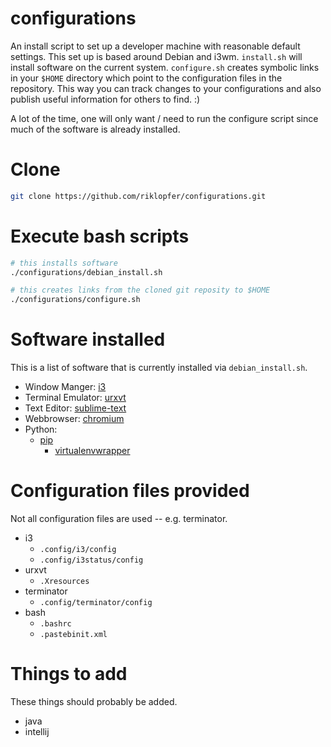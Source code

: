 # configurations
An install script to set up a developer machine with reasonable default settings. This set up is based around Debian and i3wm. `install.sh` will install software on the current system. `configure.sh` creates symbolic links in your `$HOME` directory which point to the configuration files in the repository. This way you can track changes to your configurations and also publish useful information for others to find. :)

A lot of the time, one will only want / need to run the configure script since much of the software is already installed. 

# Clone

```bash
git clone https://github.com/riklopfer/configurations.git
```

# Execute bash scripts

```bash
# this installs software
./configurations/debian_install.sh

# this creates links from the cloned git reposity to $HOME 
./configurations/configure.sh
```
# Software installed
This is a list of software that is currently installed via `debian_install.sh`. 

  * Window Manger: [i3](https://i3wm.org/)
  * Terminal Emulator: [urxvt](http://software.schmorp.de/pkg/rxvt-unicode.html)
  * Text Editor: [sublime-text](https://www.sublimetext.com/3)
  * Webbrowser: [chromium](https://www.chromium.org/Home)
  * Python: 
    * [pip](https://en.wikipedia.org/wiki/Pip_(package_manager))
      * [virtualenvwrapper](https://virtualenvwrapper.readthedocs.io/en/latest/)

# Configuration files provided
Not all configuration files are used -- e.g. terminator. 

  * i3
    * `.config/i3/config`
    * `.config/i3status/config`
  * urxvt
    * `.Xresources`
  * terminator
    * `.config/terminator/config`
  * bash
    * `.bashrc`
    * `.pastebinit.xml`

# Things to add
These things should probably be added.

  * java
  * intellij
